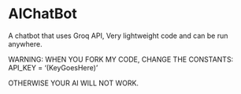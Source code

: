 # AIChatBot
A chatbot that uses Groq API, Very lightweight code and can be run anywhere.

WARNING: 
WHEN YOU FORK MY CODE, CHANGE THE CONSTANTS:
API_KEY = ‘(KeyGoesHere)’

OTHERWISE YOUR AI WILL NOT WORK.
